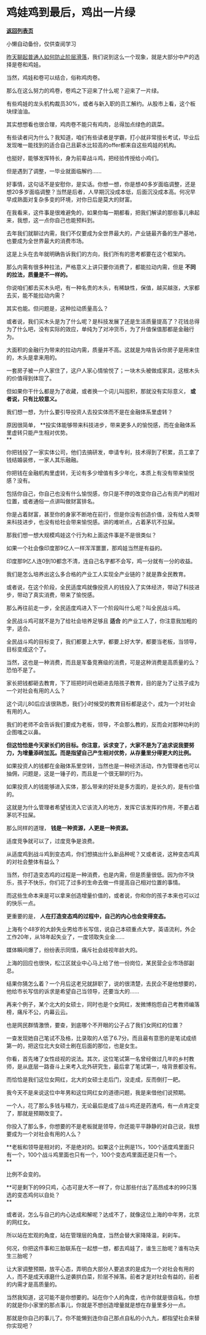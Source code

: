 # 鸡娃鸡到最后，鸡出一片绿

[**返回列表页**](/gzh/记忆承载)

小懒自动备份，仅供查阅学习

[昨天聊起普通人如何防止阶层滑落](http://mp.weixin.qq.com/s?__biz=MzU0MjYwNDU2Mw==&mid=2247499590&idx=1&sn=c9c7ae9c205cdba23fb77aac5736acb4&chksm=fb1a933acc6d1a2ccdcfba2ced233c4bf85fa3f2d866460fabd2d1ac96c8d9717ea8f3e4dd65&scene=21#wechat_redirect)，我们说到这么一个现象，就是大部分中产的选择是卷和鸡娃。

  

当然，鸡娃和卷可以结合，俗称鸡肉卷。  

  

那么在这么努力的鸡卷，卷鸡之下迎来了什么呢？迎来了一片绿。  

  

有些鸡娃的龙头机构裁员30%，或者与新入职的员工解约。从股市上看，这个板块绿油油。  

  

其实想想看也很合理，鸡肉卷不能只有鸡肉，总得加点绿色的蔬菜。  

  

有些读者问为什么？我知道，咱们有些读者是学霸，打小就非常擅长考试，毕业后发现唯一能找到的适合自己且薪水比较高的offer都来自这些鸡娃的机构。  

  

也挺好，能够发挥特长，身为前辈战斗鸡，把经验传授给小鸡们。

  

但是遇到了调整，一毕业就面临解约......  

  

好事情，这句话不是安慰你，是实话。你想一想，你是想40多岁面临调整，还是想20多岁面临调整？当然是后者，人早期沉没成本低，后面沉没成本高。何况早早成熟面对复杂多变的环境，对你日后是莫大的财富。  

  

在我看来，这件事是很难避免的，如果你每一期都看，把我们解读的那些事儿串起来，我想，这一点你自己也能预料到。  

  

去年我们就聊过内需，我们不仅要成为全世界最大的，产业链最齐备的生产基地，也要成为全世界最大的消费市场。

  

这是上头在去年就明确告诉我们的方向，我们所有的思考都要在这个框架内。

  

那么内需有很多种拉法，严格意义上讲只要你消费了，都能拉动内需，但是 **不同的拉法，质量是不一样的。**  

  

你说咱们都去买木头吧，有一种名贵的木头，有稀缺性，保值，越买越涨，大家都去买，能不能拉动内需？

  

其实也能。但问题是，这种拉动质量高么？

  

或者说，我们买木头是为了什么呢？是科技发展了还是生活质量提高了？花钱总得为了什么吧，没有实际的效应，单纯为了对冲货币，为了升值保值那都是金融行为。

  

大面积的金融行为带来的拉动内需，质量并不高。这就是为啥告诉你房子是用来住的，木头是拿来用的。

  

一套房子被一户人家住了，这户人家心情愉悦了；一块木头被做成家具，这根木头的价值得到体现了。  

  

但如果你干什么都是为了收藏，或者换一个词儿叫囤积，那就没有实际意义， **或者说，只有比较意义。**

  

我们想一想，为什么要引导投资人去投实体而不是在金融体系里虚转？

  

原因很简单， **投实体能够带来科技进步，带来更多人的愉悦感，而在金融体系里虚转只能产生相对优势。  
**

  

你把钱投了一家实体公司，他们去搞研发，申请专利，技术得到了积累，员工拿了钱结婚装修，一家人其乐融融。  

  

你把钱在金融机构里虚转，无论有多少增值有多少年化，本质上有没有带来愉悦感？没有。  

  

包括你自己，你自己也没有什么愉悦感，你只是不停的改变你自己占有资产的相对位置，或者通俗一点讲叫做财富排名。  

  

你是占着财富，甚至你的身家不断地在前行，但是你没有创造价值，没有给人类带来科技进步，也没有给社会带来愉悦感。讲的难听点，占着茅坑不拉屎。  

  

那我们想一想大规模鸡娃这个行为和上面这件事是不是很类似？

  

如果一个社会像印度那9亿人一样浑浑噩噩，那鸡娃当然是有益的。  

  

印度那9亿人连0到10都念不清，连自己名字都不会写，鸡一分就有一分的收益。

  

我们是怎么培养出这么多合格的产业工人实现全产业链的？就是靠全民教育。  

  

或者说，在这个阶段，全民适度鸡就像投资人的钱投入了实体经济，带动了科技进步，带动了真实消费，带来了愉悦感。

  

那么再往前走一步，全民适度鸡进入下一个阶段叫什么呢？叫全民战斗鸡。

  

全民战斗鸡可就不是为了给社会培养足够且 **适合** 的产业工人了，你注意我加粗的字，适合。  

  

全民战斗鸡的目标变了，我们都要上大学，都要上好大学，都要当老板，当领导，目标变成这个了。  

  

当然，这也是一种消费，而且是军备竞赛级的消费，可是这种消费是高质量的么？恐怕不是了。  

  

家长把钱都砸去教育，下了班把时间也砸进去陪孩子教育，目的是为了让孩子成为一个对社会有用的人么？  

  

这个词儿80后应该很熟悉，我们小时候受的教育目标都是这个，成为一个对社会有用的人。  

  

我们的老师不会告诉我们要成为老板，领导，不会那么教的，反而会对那种功利的企图嗤之以鼻。  

  

 **但这恰恰是今天家长们的目标。你注意，诉求变了，大家不是为了追求说我要努力，为增量添砖加瓦。而是指望自己产生相对优势，从存量里分得更大的比例。**

  

如果投资人的钱都在金融体系里空转，当然也是一种经济活动，作为管理者也可以抽佣，问题是，这是一锤子的，而且是一个很无聊的行为。  

  

如果投资人的钱能够进入实体，那么带来的好处是多方面的，是长久的，是有价值的。  

  

这就是为什么管理者希望钱流入它该流入的地方，发挥它该发挥的作用，不要占着茅坑不拉屎。

  

那么同样的道理， **钱是一种资源，人更是一种资源。**  

  

适度竞争就可以了，过度竞争是浪费。  

  

从适度鸡到战斗鸡到变态鸡，你们想搞出什么新品种呢？又或者说，这种变态鸡真的对社会整体有益么？

  

当然，你打造变态鸡的过程是一种消费，也是内需，但是质量很低。因为你不快乐，孩子不快乐，你们花了过多的生命去做一件提高自己相对位置的事情。

  

而这些生命本来是可以拿来创造增量价值的，或者说，你和你的孩子本来也可以过的快乐一点。  

  

更重要的是， **人在打造变态鸡的过程中，自己的内心也会变得变态。**

  

上海有个48岁的大龄失业男给市长写信，说自己本硕重点大学，英语流利，外企工作20年，从18年起失业了，一度领取失业金......

  

媒体瞬间爆了，纷纷表示同情，痛斥社会歧视年龄大的。  

  

上海的回应也很快，松江区就业中心马上给了他一份岗位，某民营企业市场部副总。

  

结果你猜怎么着？一个月后这老兄就辞职了，说的很清楚，去民企不是他想要的，他给市长写信的诉求是希望自己当领导，还要当大的......

  

再来个例子，某个北大的女硕士，同时也是个女网红，发微博抱怨自己考教师编落榜，痛斥不公，内幕云云。  

  

也是网民群情激愤，要查，到底哪个不开眼的公子占了我们女网红的位置？

  

一查发现她自己笔试不及格，比录取的人低了6.7分。而且最有意思的是笔试成绩第一的，把这位北大女硕士刷在后面的那位，也是女生。

  

你看，首先堵了女性歧视的说法。其次，这位笔试第一名曾经做过几年的乡村教师，是从底层一路奋斗上来考入北外研究生，最后拿了笔试第一，啥背景都没有。  

  

而恰恰是我们这位女网红，北大的女硕士走后门，没走成，反而倒打一耙。

  

我今天不是来说这位中年男和这位网红女的道德问题，我是来借他们说预期。  

  

一个人，花了那么多钱与精力，无论最后是成了战斗鸡还是药渣鸡，有一点肯定变了，那就是预期改变了。  

  

你投入了那么多，你想要的不是老板就是领导，你还能平平静静的对自己说，我想要成为一个对社会有用的人么？  

  

 **老板和领导是相对的，不是绝对的。如果这个比例是1%，100个适度鸡里面只有一个，100个战斗鸡里面也只有一个，100个变态鸡里面还是只有一个。  
**

  

比例不会变的。

  

 **可是剩下的99只鸡，心态可是大不一样了，你让那些付出了高昂成本的99只落选的变态鸡何以自处？  
**

  

或者说，怎么与自己的内心达成和解呢？达成不了，就像这位上海的中年男，北京的网红女。  

  

所以站在宏观的角度，站在管理层的角度，当然会替大家降降温，刹刹车。  

  

何况，你把这件事和三胎联系在一起想一想，都去鸡娃了，谁生三胎呢？谁有功夫生三胎呢？  

  

让大家调整预期，放平心态，弄明白大部分人要追求的是成为一个对社会有用的人，而不是成天琢磨什么逆袭拱白菜，阶层不掉落。前者才是对社会有益的，前者的内需才是高质量的。  

  

当然我知道，这可能不是你想要的。站在你个人的角度，也许你就是很自私，你想的就是你小家里的那点事儿，你就是不想创造增量就是想在存量里多分一点。  

  

那就是你自己的事儿了。你不能懒到连你自己那点自私的小九九，都指望社会来替你实现吧？

